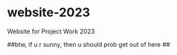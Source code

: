 # website-2023
Website for Project Work 2023

##btw, if u r sunny, then u should prob get out of here ##
